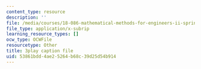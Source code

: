 ```yaml
---
content_type: resource
description: ''
file: /media/courses/18-086-mathematical-methods-for-engineers-ii-spring-2006/53861bdd4ae25264b68c39d25d54b914_j-C6QC5ufSw.vtt
file_type: application/x-subrip
learning_resource_types: []
ocw_type: OCWFile
resourcetype: Other
title: 3play caption file
uid: 53861bdd-4ae2-5264-b68c-39d25d54b914
---
```

